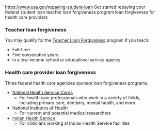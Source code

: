 

https://www.usa.gov/repaying-student-loan
Get started repaying your federal student loan
teacher loan forgiveness program
loan forgiveness for health care providers

### Teacher loan forgiveness

You may qualify for the
[Teacher Loan Forgiveness](https://studentaid.gov/manage-loans/forgiveness-cancellation/teacher)
program if you teach:

* Full-time
* Five consecutive years
* In a low-income school or educational service agency

### Health care provider loan forgiveness

Three federal health care agencies sponsor loan forgiveness programs.

* [National Health Service Corps](https://nhsc.hrsa.gov/loan-repayment/nhsc-all-loan-repayment-programs-comparison)
  - For health care professionals who work in a variety of fields, including primary care, dentistry, mental health, and more
* [National Institutes of Health](https://www.lrp.nih.gov/)
  - For current and potential medical researchers
* [Indian Health Service](https://www.ihs.gov/loanrepayment/)
  - For clinicians working at Indian Health Service facilities
